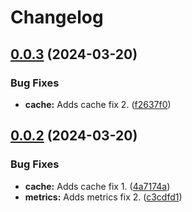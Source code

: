 # Changelog

## [0.0.3](https://github.com/coderkakarrot/go-pkg-monorepo-example/compare/main@v0.0.2...main@v0.0.3) (2024-03-20)


### Bug Fixes

* **cache:** Adds cache fix 2. ([f2637f0](https://github.com/coderkakarrot/go-pkg-monorepo-example/commit/f2637f035d985d87ca5d9eecf0edb2a13c22ed69))

## [0.0.2](https://github.com/coderkakarrot/go-pkg-monorepo-example/compare/main-v0.0.1...main@v0.0.2) (2024-03-20)


### Bug Fixes

* **cache:** Adds cache fix 1. ([4a7174a](https://github.com/coderkakarrot/go-pkg-monorepo-example/commit/4a7174a87efdb12e1d252d8d573928b0e699eb35))
* **metrics:** Adds metrics fix 2. ([c3cdfd1](https://github.com/coderkakarrot/go-pkg-monorepo-example/commit/c3cdfd10176f0524141834ebba6ab65a5f276f82))
